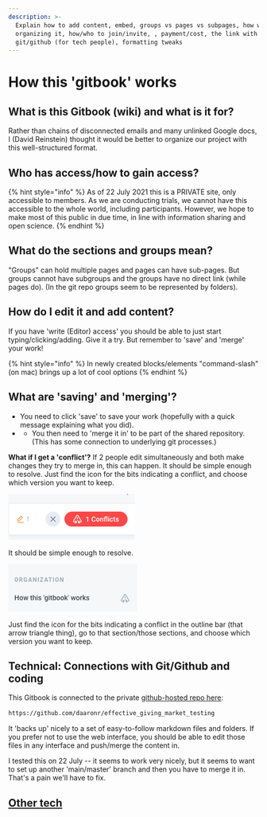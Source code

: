 ```yaml
---
description: >-
  Explain how to add content, embed, groups vs pages vs subpages, how we're
  organizing it, how/who to join/invite, , payment/cost, the link with
  git/github (for tech people), formatting tweaks
---
```


# How this 'gitbook' works

## What is this Gitbook \(wiki\) and what is it for?

Rather than chains of disconnected emails and many unlinked Google docs, I \(David Reinstein\) thought it would be better to organize our project with this well-structured format.

## Who has access/how to gain access?

{% hint style="info" %}
As of 22 July 2021 this is a PRIVATE site, only accessible to members. As we are conducting trials, we cannot have this accessible to the whole world, including participants. However, we hope to make most of this public in due time, in line with information sharing and open science.
{% endhint %}

## What do the sections and groups mean?

"Groups" can hold multiple pages and pages can have sub-pages. But groups cannot have subgroups and the groups have no direct link \(while pages do\). \(In the git repo groups seem to be represented by folders\).

## How do I edit it and add content?

If you have 'write \(Editor\) access' you should be able to just start typing/clicking/adding.   Give it a try. But remember to 'save' and 'merge' your work!

{% hint style="info" %}
In newly created blocks/elements "command-slash" \(on mac\) brings up a lot of cool options
{% endhint %}

## What are 'saving' and 'merging'?

* You need to click 'save' to save your work \(hopefully with a quick message explaining what you did\). 
* * You then need to 'merge it in' to be part of the shared repository. \(This has some connection to underlying git processes.\)

**What if I get a 'conflict'?** If 2 people edit simultaneously and both make changes they try to merge in, this can happen. It should be simple enough to resolve. Just find the icon for the bits indicating a conflict, and choose which version you want to keep.

![](../../.gitbook/assets/image%20%281%29.png)

It should be simple enough to resolve.  
  


![](../../.gitbook/assets/image%20%284%29.png)

Just find the icon for the bits indicating a conflict in the outline bar \(that arrow triangle thing\), go to that section/those sections, and choose which version you want to keep.

## Technical: Connections with Git/Github and coding

This Gitbook is connected to the private [github-hosted repo here](https://github.com/daaronr/effective_giving_market_testing):

```bash
https://github.com/daaronr/effective_giving_market_testing
```

It 'backs up' nicely to a set of easy-to-follow markdown files and folders. If you prefer not to use the web interface, you should be able to edit those files in any interface and push/merge the content in.

I tested this on 22 July -- it seems to work very nicely, but it seems to want to set up another 'main/master' branch and then you have to merge it in. That's a pain we'll have to fix.



## [Other tech](other-tech.md)

